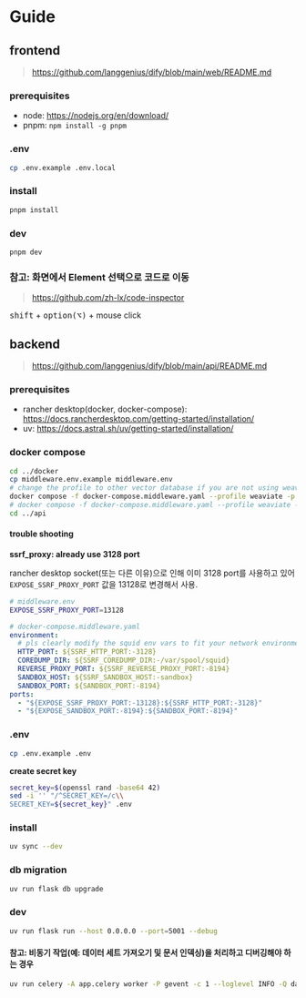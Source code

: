 # Guide

## frontend

> https://github.com/langgenius/dify/blob/main/web/README.md

### prerequisites

- node: https://nodejs.org/en/download/
- pnpm: `npm install -g pnpm`

### .env

```bash
cp .env.example .env.local
```

### install

```bash
pnpm install
```

### dev

```bash
pnpm dev
```

### 참고: 화면에서 Element 선택으로 코드로 이동

> https://github.com/zh-lx/code-inspector

<kbd>shift</kbd> + <kbd>option(⌥)</kbd> + mouse click

## backend

> https://github.com/langgenius/dify/blob/main/api/README.md

### prerequisites

- rancher desktop(docker, docker-compose): https://docs.rancherdesktop.com/getting-started/installation/
- uv: https://docs.astral.sh/uv/getting-started/installation/

### docker compose

```bash
cd ../docker
cp middleware.env.example middleware.env
# change the profile to other vector database if you are not using weaviate
docker compose -f docker-compose.middleware.yaml --profile weaviate -p dify up -d
# docker compose -f docker-compose.middleware.yaml --profile weaviate -p dify down
cd ../api
```

#### trouble shooting

**ssrf_proxy: already use 3128 port**

rancher desktop socket(또는 다른 이유)으로 인해 이미 3128 port를 사용하고 있어 `EXPOSE_SSRF_PROXY_PORT` 값을 13128로 변경해서 사용.

```bash
# middleware.env
EXPOSE_SSRF_PROXY_PORT=13128
```

```yaml
# docker-compose.middleware.yaml
environment:
  # pls clearly modify the squid env vars to fit your network environment.
  HTTP_PORT: ${SSRF_HTTP_PORT:-3128}
  COREDUMP_DIR: ${SSRF_COREDUMP_DIR:-/var/spool/squid}
  REVERSE_PROXY_PORT: ${SSRF_REVERSE_PROXY_PORT:-8194}
  SANDBOX_HOST: ${SSRF_SANDBOX_HOST:-sandbox}
  SANDBOX_PORT: ${SANDBOX_PORT:-8194}
ports:
  - "${EXPOSE_SSRF_PROXY_PORT:-13128}:${SSRF_HTTP_PORT:-3128}"
  - "${EXPOSE_SANDBOX_PORT:-8194}:${SANDBOX_PORT:-8194}"
```

### .env

```bash
cp .env.example .env
```

**create secret key**

```bash
secret_key=$(openssl rand -base64 42)
sed -i '' "/^SECRET_KEY=/c\\
SECRET_KEY=${secret_key}" .env
```

### install

```bash
uv sync --dev
```

### db migration

```bash
uv run flask db upgrade
```

### dev

```bash
uv run flask run --host 0.0.0.0 --port=5001 --debug
```

#### 참고: 비동기 작업(예: 데이터 세트 가져오기 및 문서 인덱싱)을 처리하고 디버깅해야 하는 경우

```bash
uv run celery -A app.celery worker -P gevent -c 1 --loglevel INFO -Q dataset,generation,mail,ops_trace,app_deletion
```
